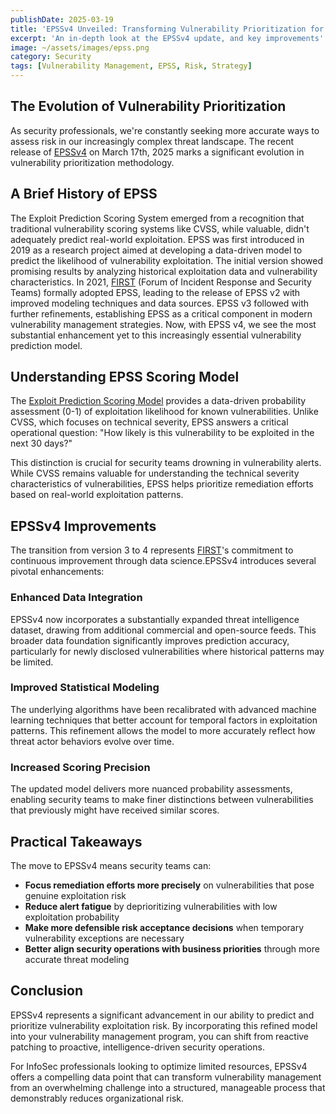 ```yaml
---
publishDate: 2025-03-19
title: 'EPSSv4 Unveiled: Transforming Vulnerability Prioritization for Enterprise Security'
excerpt: 'An in-depth look at the EPSSv4 update, and key improvements'
image: ~/assets/images/epss.png
category: Security
tags: [Vulnerability Management, EPSS, Risk, Strategy]
---
```


## The Evolution of Vulnerability Prioritization

As security professionals, we're constantly seeking more accurate ways to assess risk in our increasingly complex threat landscape. The recent release of [EPSSv4](https://www.first.org/epss/) on March 17th, 2025 marks a significant evolution in vulnerability prioritization methodology.

## A Brief History of EPSS

The Exploit Prediction Scoring System emerged from a recognition that traditional vulnerability scoring systems like CVSS, while valuable, didn't adequately predict real-world exploitation.
EPSS was first introduced in 2019 as a research project aimed at developing a data-driven model to predict the likelihood of vulnerability exploitation. The initial version showed promising results by analyzing historical exploitation data and vulnerability characteristics.
In 2021, [FIRST](https://www.first.org/) (Forum of Incident Response and Security Teams) formally adopted EPSS, leading to the release of EPSS v2 with improved modeling techniques and data sources. EPSS v3 followed with further refinements, establishing EPSS as a critical component in modern vulnerability management strategies.
Now, with EPSS v4, we see the most substantial enhancement yet to this increasingly essential vulnerability prediction model.

## Understanding EPSS Scoring Model

The [Exploit Prediction Scoring Model](https://www.first.org/epss/model) provides a data-driven probability assessment (0-1) of exploitation likelihood for known vulnerabilities. Unlike CVSS, which focuses on technical severity, EPSS answers a critical operational question: "How likely is this vulnerability to be exploited in the next 30 days?"

This distinction is crucial for security teams drowning in vulnerability alerts. While CVSS remains valuable for understanding the technical severity characteristics of vulnerabilities, EPSS helps prioritize remediation efforts based on real-world exploitation patterns.

## EPSSv4 Improvements

The transition from version 3 to 4 represents [FIRST](https://www.first.org/)'s commitment to continuous improvement through data science.EPSSv4 introduces several pivotal enhancements:

### Enhanced Data Integration

EPSSv4 now incorporates a substantially expanded threat intelligence dataset, drawing from additional commercial and open-source feeds. This broader data foundation significantly improves prediction accuracy, particularly for newly disclosed vulnerabilities where historical patterns may be limited.

### Improved Statistical Modeling

The underlying algorithms have been recalibrated with advanced machine learning techniques that better account for temporal factors in exploitation patterns. This refinement allows the model to more accurately reflect how threat actor behaviors evolve over time.

### Increased Scoring Precision

The updated model delivers more nuanced probability assessments, enabling security teams to make finer distinctions between vulnerabilities that previously might have received similar scores.

## Practical Takeaways

The move to EPSSv4 means security teams can:

- **Focus remediation efforts more precisely** on vulnerabilities that pose genuine exploitation risk
- **Reduce alert fatigue** by deprioritizing vulnerabilities with low exploitation probability
- **Make more defensible risk acceptance decisions** when temporary vulnerability exceptions are necessary
- **Better align security operations with business priorities** through more accurate threat modeling

## Conclusion

EPSSv4 represents a significant advancement in our ability to predict and prioritize vulnerability exploitation risk. By incorporating this refined model into your vulnerability management program, you can shift from reactive patching to proactive, intelligence-driven security operations.

For InfoSec professionals looking to optimize limited resources, EPSSv4 offers a compelling data point that can transform vulnerability management from an overwhelming challenge into a structured, manageable process that demonstrably reduces organizational risk.
